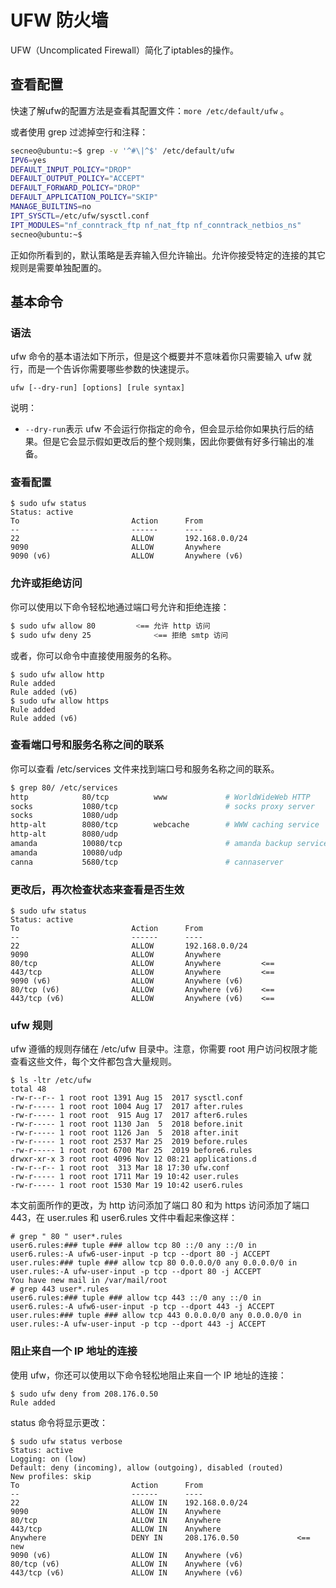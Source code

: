 # UFW 防火墙

UFW（Uncomplicated Firewall）简化了iptables的操作。

## 查看配置
快速了解ufw的配置方法是查看其配置文件：`more /etc/default/ufw` 。

或者使用 grep 过滤掉空行和注释：
```bash
secneo@ubuntu:~$ grep -v '^#\|^$' /etc/default/ufw
IPV6=yes
DEFAULT_INPUT_POLICY="DROP"
DEFAULT_OUTPUT_POLICY="ACCEPT"
DEFAULT_FORWARD_POLICY="DROP"
DEFAULT_APPLICATION_POLICY="SKIP"
MANAGE_BUILTINS=no
IPT_SYSCTL=/etc/ufw/sysctl.conf
IPT_MODULES="nf_conntrack_ftp nf_nat_ftp nf_conntrack_netbios_ns"
secneo@ubuntu:~$ 
```

正如你所看到的，默认策略是丢弃输入但允许输出。允许你接受特定的连接的其它规则是需要单独配置的。

## 基本命令

### 语法
ufw 命令的基本语法如下所示，但是这个概要并不意味着你只需要输入 ufw 就行，而是一个告诉你需要哪些参数的快速提示。

`ufw [--dry-run] [options] [rule syntax]`

说明：
- `--dry-run`表示 ufw 不会运行你指定的命令，但会显示给你如果执行后的结果。但是它会显示假如更改后的整个规则集，因此你要做有好多行输出的准备。

### 查看配置

```
$ sudo ufw status
Status: active
To                         Action      From
--                         ------      ----
22                         ALLOW       192.168.0.0/24
9090                       ALLOW       Anywhere
9090 (v6)                  ALLOW       Anywhere (v6)
```

### 允许或拒绝访问
你可以使用以下命令轻松地通过端口号允许和拒绝连接：

```bash
$ sudo ufw allow 80         <== 允许 http 访问
$ sudo ufw deny 25              <== 拒绝 smtp 访问
```

或者，你可以命令中直接使用服务的名称。
```
$ sudo ufw allow http
Rule added
Rule added (v6)
$ sudo ufw allow https
Rule added
Rule added (v6)
```
### 查看端口号和服务名称之间的联系

你可以查看 /etc/services 文件来找到端口号和服务名称之间的联系。
```bash
$ grep 80/ /etc/services
http            80/tcp          www             # WorldWideWeb HTTP
socks           1080/tcp                        # socks proxy server
socks           1080/udp
http-alt        8080/tcp        webcache        # WWW caching service
http-alt        8080/udp
amanda          10080/tcp                       # amanda backup services
amanda          10080/udp
canna           5680/tcp                        # cannaserver
```


### 更改后，再次检查状态来查看是否生效
```
$ sudo ufw status
Status: active
To                         Action      From
--                         ------      ----
22                         ALLOW       192.168.0.0/24
9090                       ALLOW       Anywhere
80/tcp                     ALLOW       Anywhere         <==
443/tcp                    ALLOW       Anywhere         <==
9090 (v6)                  ALLOW       Anywhere (v6)
80/tcp (v6)                ALLOW       Anywhere (v6)    <==
443/tcp (v6)               ALLOW       Anywhere (v6)    <==
```

### ufw 规则

ufw 遵循的规则存储在 /etc/ufw 目录中。注意，你需要 root 用户访问权限才能查看这些文件，每个文件都包含大量规则。

```
$ ls -ltr /etc/ufw
total 48
-rw-r--r-- 1 root root 1391 Aug 15  2017 sysctl.conf
-rw-r----- 1 root root 1004 Aug 17  2017 after.rules
-rw-r----- 1 root root  915 Aug 17  2017 after6.rules
-rw-r----- 1 root root 1130 Jan  5  2018 before.init
-rw-r----- 1 root root 1126 Jan  5  2018 after.init
-rw-r----- 1 root root 2537 Mar 25  2019 before.rules
-rw-r----- 1 root root 6700 Mar 25  2019 before6.rules
drwxr-xr-x 3 root root 4096 Nov 12 08:21 applications.d
-rw-r--r-- 1 root root  313 Mar 18 17:30 ufw.conf
-rw-r----- 1 root root 1711 Mar 19 10:42 user.rules
-rw-r----- 1 root root 1530 Mar 19 10:42 user6.rules
```

本文前面所作的更改，为 http 访问添加了端口 80 和为 https 访问添加了端口 443，在 user.rules 和 user6.rules 文件中看起来像这样：

```
# grep " 80 " user*.rules
user6.rules:### tuple ### allow tcp 80 ::/0 any ::/0 in
user6.rules:-A ufw6-user-input -p tcp --dport 80 -j ACCEPT
user.rules:### tuple ### allow tcp 80 0.0.0.0/0 any 0.0.0.0/0 in
user.rules:-A ufw-user-input -p tcp --dport 80 -j ACCEPT
You have new mail in /var/mail/root
# grep 443 user*.rules
user6.rules:### tuple ### allow tcp 443 ::/0 any ::/0 in
user6.rules:-A ufw6-user-input -p tcp --dport 443 -j ACCEPT
user.rules:### tuple ### allow tcp 443 0.0.0.0/0 any 0.0.0.0/0 in
user.rules:-A ufw-user-input -p tcp --dport 443 -j ACCEPT
```

### 阻止来自一个 IP 地址的连接
使用 ufw，你还可以使用以下命令轻松地阻止来自一个 IP 地址的连接：
```
$ sudo ufw deny from 208.176.0.50
Rule added
```

status 命令将显示更改：

```
$ sudo ufw status verbose
Status: active
Logging: on (low)
Default: deny (incoming), allow (outgoing), disabled (routed)
New profiles: skip
To                         Action      From
--                         ------      ----
22                         ALLOW IN    192.168.0.0/24
9090                       ALLOW IN    Anywhere
80/tcp                     ALLOW IN    Anywhere
443/tcp                    ALLOW IN    Anywhere
Anywhere                   DENY IN     208.176.0.50             <== new
9090 (v6)                  ALLOW IN    Anywhere (v6)
80/tcp (v6)                ALLOW IN    Anywhere (v6)
443/tcp (v6)               ALLOW IN    Anywhere (v6)

```